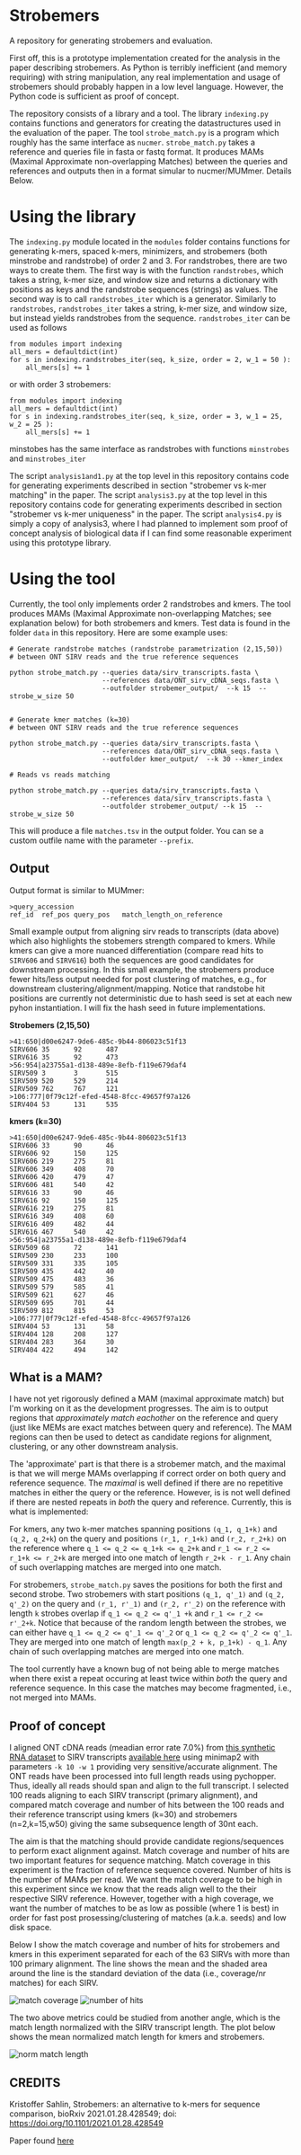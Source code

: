 Strobemers
===========

A repository for generating strobemers and evaluation.  


First off, this is a prototype implementation created for the analysis in the paper describing strobemers. As Python is terribly inefficient (and memory requiring) with string manipulation, any real implementation and usage of strobemers should probably happen in a low level language. However, the Python code is sufficient as proof of concept. 

The repository consists of a library and a tool. The library `indexing.py` contains functions and generators for creating the datastructures used in the evaluation of the paper. The tool `strobe_match.py` is a program which roughly has the same interface as `nucmer`. `strobe_match.py` takes a reference and queries file in fasta or fastq format. It produces MAMs (Maximal Approximate non-overlapping Matches) between the queries and references and outputs then in a format simular to nucmer/MUMmer. Details Below.


# Using the library

The `indexing.py` module located in the `modules` folder contains functions for generating k-mers, spaced k-mers, minimizers, and strobemers (both minstrobe and randstrobe) of order 2 and 3. For randstrobes, there are two ways to create them. The first way is with the function `randstrobes`, which takes a string, k-mer size, and window size and returns a dictionary with positions as keys and the randstrobe sequences (strings) as values. The second way is to call `randstrobes_iter` which is a generator. Similarly to `randstrobes`, `randstrobes_iter` takes a string, k-mer size, and window size, but instead yields randstrobes from the sequence. `randstrobes_iter` can be used as follows

```
from modules import indexing
all_mers = defaultdict(int)
for s in indexing.randstrobes_iter(seq, k_size, order = 2, w_1 = 50 ):
    all_mers[s] += 1
```

or with order 3 strobemers:

```
from modules import indexing
all_mers = defaultdict(int)
for s in indexing.randstrobes_iter(seq, k_size, order = 3, w_1 = 25, w_2 = 25 ):
    all_mers[s] += 1
```

minstobes has the same interface as randstrobes with functions `minstrobes` and `minstrobes_iter`

The script `analysis1and1.py` at the top level in this repository contains code for generating experiments described in section "strobemer vs k-mer matching" in the paper. The script `analysis3.py` at the top level in this repository contains code for generating experiments described in section "strobemer vs k-mer uniqueness" in the paper. The  script `analysis4.py` is simply a copy of analysis3, where I had planned to implement som proof of concept analysis of biological data if I can find some reasonable experiment using this prototype library. 


# Using the tool

Currently, the tool only implements order 2 randstrobes and kmers. The tool produces MAMs (Maximal Approximate non-overlapping Matches; see explanation below) for both strobemers and kmers. Test data is found in the folder `data` in this repository.
Here are some example uses:

```
# Generate randstrobe matches (randstrobe parametrization (2,15,50)) 
# between ONT SIRV reads and the true reference sequences

python strobe_match.py --queries data/sirv_transcripts.fasta \
                       --references data/ONT_sirv_cDNA_seqs.fasta \
                       --outfolder strobemer_output/  --k 15  --strobe_w_size 50


# Generate kmer matches (k=30) 
# between ONT SIRV reads and the true reference sequences

python strobe_match.py --queries data/sirv_transcripts.fasta \
                       --references data/ONT_sirv_cDNA_seqs.fasta \
                       --outfolder kmer_output/  --k 30 --kmer_index

# Reads vs reads matching

python strobe_match.py --queries data/sirv_transcripts.fasta \
                       --references data/sirv_transcripts.fasta \
                       --outfolder strobemer_output/ --k 15  --strobe_w_size 50
```

This will produce a file `matches.tsv` in the output folder. You can se a custom outfile name with the parameter `--prefix`.

## Output

Output format is similar to MUMmer:

```
>query_accession
ref_id  ref_pos query_pos   match_length_on_reference
```

Small example output from aligning sirv reads to transcripts (data above) which also highlights the stobemers strength compared to kmers. While kmers can give a more nuanced differentiation (compare read hits to `SIRV606` and `SIRV616`) both the sequences are good candidates for downstream processing. In this small example, the strobemers produce fewer hits/less output needed for post clustering of matches, e.g., for downstream clustering/alignment/mapping. Notice that randstobe hit positions are currently not deterministic due to hash seed is set at each new pyhon instantiation. I will fix the hash seed in future implementations.


**Strobemers (2,15,50)**
```
>41:650|d00e6247-9de6-485c-9b44-806023c51f13
SIRV606 35      92      487
SIRV616 35      92      473
>56:954|a23755a1-d138-489e-8efb-f119e679daf4
SIRV509 3       3       515
SIRV509 520     529     214
SIRV509 762     767     121
>106:777|0f79c12f-efed-4548-8fcc-49657f97a126
SIRV404 53      131     535
```

**kmers (k=30)**
```
>41:650|d00e6247-9de6-485c-9b44-806023c51f13
SIRV606 33      90      46
SIRV606 92      150     125
SIRV606 219     275     81
SIRV606 349     408     70
SIRV606 420     479     47
SIRV606 481     540     42
SIRV616 33      90      46
SIRV616 92      150     125
SIRV616 219     275     81
SIRV616 349     408     60
SIRV616 409     482     44
SIRV616 467     540     42
>56:954|a23755a1-d138-489e-8efb-f119e679daf4
SIRV509 68      72      141
SIRV509 230     233     100
SIRV509 331     335     105
SIRV509 435     442     40
SIRV509 475     483     36
SIRV509 579     585     41
SIRV509 621     627     46
SIRV509 695     701     44
SIRV509 812     815     53
>106:777|0f79c12f-efed-4548-8fcc-49657f97a126
SIRV404 53      131     58
SIRV404 128     208     127
SIRV404 283     364     30
SIRV404 422     494     142
```

## What is a MAM?

I have not yet rigorously defined a MAM (maximal approximate match) but I'm working on it as the development progresses. The aim is to output regions that _approximately match eachother_ on the reference and query (just like MEMs are exact matches between query and reference). The MAM regions can then be used to detect as candidate regions for alignment, clustering, or any other downstream analysis. 

The 'approximate' part is that there is a strobemer match, and the maximal is that we will merge MAMs overlapping if correct order on both query and reference sequence. The _maximal_ is well defined if there are no repetitive matches in either the query or the reference. However, is is not well defined if there are nested repeats in _both_ the query and reference. Currently, this is what is implemented:

For kmers, any two k-mer matches spanning positions `(q_1, q_1+k)` and `(q_2, q_2+k`) on the query and positions `(r_1, r_1+k)` and `(r_2, r_2+k)` on the reference where `q_1 <= q_2 <= q_1+k <= q_2+k` and `r_1 <= r_2 <= r_1+k <= r_2+k` are merged into one match of length `r_2+k - r_1`. Any chain of such overlapping matches are merged into one match. 


For strobemers, `strobe_match.py` saves the positions for both the first and second strobe. Two strobemers with start positions `(q_1, q'_1)` and `(q_2, q'_2)` on the query and `(r_1, r'_1)` and `(r_2, r'_2)` on the reference with length `k` strobes overlap if `q_1 <= q_2 <= q'_1 +k` and `r_1 <= r_2 <= r'_2+k`. Notice that because of the random length between the strobes, we can either have `q_1 <= q_2 <= q'_1 <= q'_2` or `q_1 <= q_2 <= q'_2 <= q'_1`. They are merged into one match of length `max(p_2 + k, p_1+k) - q_1`. Any chain of such overlapping matches are merged into one match. 


The tool currently have a known bug of not being able to merge matches when there exist a repeat occuring at least twice within _both_ the query and reference sequence. In this case the matches may become fragmented, i.e., not merged into MAMs.

## Proof of concept

I aligned ONT cDNA reads (meadian error rate 7.0%) from [this synthetic RNA dataset](https://www.ebi.ac.uk/ena/browser/view/PRJEB34849) to SIRV transcripts [available here](https://github.com/ksahlin/strobemers/blob/main/data/sirv_transcripts.fasta) using minimap2 with parameters `-k 10 -w 1` providing very sensitive/accurate alignment. The ONT reads have been processed into full length reads using pychopper. Thus, ideally all reads should span and align to the full transcript. I selected 100 reads aligning to each SIRV transcript (primary alignment), and compared match coverage and number of hits between the 100 reads and their reference transcript using kmers (k=30) and strobemers (n=2,k=15,w50) giving the same subsequence length of 30nt each.

The aim is that the matching should provide candidate regions/sequences to perform exact alignment against. Match coverage and number of hits are two important features for sequence matching. Match coverage in this experiment is the fraction of reference sequence covered. Number of hits is the number of MAMs per read. We want the match coverage to be high in this experiment since we know that the reads align well to the their respective SIRV reference. However, together with a high coverage, we want the number of matches to be as low as possible (where 1 is best) in order for fast post prosessing/clustering of matches (a.k.a. seeds) and low disk space. 

Below I show the match coverage and number of hits for strobemers and kmers in this experiment separated for each of the 63 SIRVs with more than 100 primary alignment. The line shows the mean and the shaded area around the line is the standard deviation of the data (i.e., coverage/nr matches) for each SIRV.


![match coverage](data/plot_coverage.png)
![number of hits](data/plot_nr_hits.png)

The two above metrics could be studied from another angle, which is the match length normalized with the SIRV transcript length. The plot below shows the mean normalized match length for kmers and strobemers.

![norm match length](data/plot_normalized_match_length.png)

CREDITS
----------------

Kristoffer Sahlin, Strobemers: an alternative to k-mers for sequence comparison, bioRxiv 2021.01.28.428549; doi: https://doi.org/10.1101/2021.01.28.428549

Paper found [here](https://www.biorxiv.org/content/10.1101/2021.01.28.428549v1)